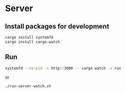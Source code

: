 # Server

## Install packages for development

```bash
cargo install systemfd
cargo install cargo-watch
```

## Run

```bash
systemfd --no-pid -s http::3000 -- cargo watch -x run
```

or

```bash
./run-server-watch.sh
```
